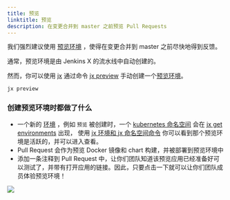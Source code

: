 ```yaml
---
title: 预览
linktitle: 预览
description: 在变更合并到 master 之前预览 Pull Requests
---
```



我们强烈建议使用 [预览环境](/zh/about/concepts/features/#preview-environments) ，使得在变更合并到 master 之前尽快地得到反馈。

通常，预览环境是由 Jenkins X 的流水线中自动创建的。

然而，你可以使用 [jx](/commands/jx/) 通过命令 [jx preview](/commands/jx_preview/) 手动创建一个[预览环境](/zh/about/concepts/features/#preview-environments)。

```sh
jx preview
```

### 创建预览环境时都做了什么

* 一个新的 [环境](/zh/about/concepts/features/#environments) ，例如 `预览` 被创建时，一个 [kubernetes 命名空间](https://kubernetes.io/docs/concepts/overview/working-with-objects/namespaces/) 会在 [jx get environments](/commands/jx_get_environments/) 出现， 使用 [jx 环境和 jx 命名空间命令](/zh/developing/kube-context) 你可以看到那个预览环境是活跃的，并可以进入查看。
* Pull Request 会作为预览 Docker 镜像和 chart 构建，并被部署到预览环境中
* 添加一条注释到 Pull Request 中，让你们团队知道该预览应用已经准备好可以测试了，并带有打开应用的链接。因此，只要点击一下就可以让你们团队成员体验预览环境！

<img src="/images/pr-comment.png" class="img-thumbnail">
